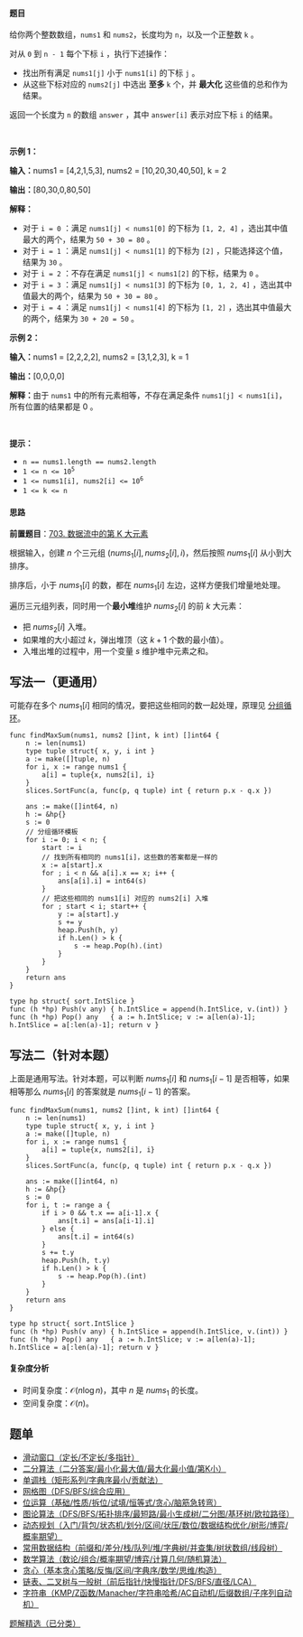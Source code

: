 #### 题目

<p>给你两个整数数组，<code>nums1</code> 和 <code>nums2</code>，长度均为 <code>n</code>，以及一个正整数 <code>k</code> 。</p>

<p>对从 <code>0</code> 到 <code>n - 1</code> 每个下标 <code>i</code> ，执行下述操作：</p>

<ul>
	<li>找出所有满足 <code>nums1[j]</code> 小于 <code>nums1[i]</code> 的下标 <code>j</code> 。</li>
	<li>从这些下标对应的 <code>nums2[j]</code> 中选出 <strong>至多</strong> <code>k</code> 个，并 <strong>最大化</strong> 这些值的总和作为结果。</li>
</ul>

<p>返回一个长度为 <code>n</code> 的数组 <code>answer</code> ，其中 <code>answer[i]</code> 表示对应下标 <code>i</code> 的结果。</p>

<p>&nbsp;</p>

<p><strong class="example">示例 1：</strong></p>

<div class="example-block">
<p><strong>输入：</strong><span class="example-io">nums1 = [4,2,1,5,3], nums2 = [10,20,30,40,50], k = 2</span></p>

<p><strong>输出：</strong><span class="example-io">[80,30,0,80,50]</span></p>

<p><strong>解释：</strong></p>

<ul>
	<li>对于 <code>i = 0</code> ：满足 <code>nums1[j] &lt; nums1[0]</code> 的下标为 <code>[1, 2, 4]</code> ，选出其中值最大的两个，结果为 <code>50 + 30 = 80</code> 。</li>
	<li>对于 <code>i = 1</code> ：满足 <code>nums1[j] &lt; nums1[1]</code> 的下标为 <code>[2]</code> ，只能选择这个值，结果为 <code>30</code> 。</li>
	<li>对于 <code>i = 2</code> ：不存在满足 <code>nums1[j] &lt; nums1[2]</code> 的下标，结果为 <code>0</code> 。</li>
	<li>对于 <code>i = 3</code> ：满足 <code>nums1[j] &lt; nums1[3]</code> 的下标为 <code>[0, 1, 2, 4]</code> ，选出其中值最大的两个，结果为 <code>50 + 30 = 80</code> 。</li>
	<li>对于 <code>i = 4</code> ：满足 <code>nums1[j] &lt; nums1[4]</code> 的下标为 <code>[1, 2]</code> ，选出其中值最大的两个，结果为 <code>30 + 20 = 50</code> 。</li>
</ul>
</div>

<p><strong class="example">示例 2：</strong></p>

<div class="example-block">
<p><strong>输入：</strong><span class="example-io">nums1 = [2,2,2,2], nums2 = [3,1,2,3], k = 1</span></p>

<p><strong>输出：</strong><span class="example-io">[0,0,0,0]</span></p>

<p><strong>解释：</strong>由于 <code>nums1</code> 中的所有元素相等，不存在满足条件 <code>nums1[j] &lt; nums1[i]</code>，所有位置的结果都是 0 。</p>
</div>

<p>&nbsp;</p>

<p><strong>提示：</strong></p>

<ul>
	<li><code>n == nums1.length == nums2.length</code></li>
	<li><code>1 &lt;= n &lt;= 10<sup>5</sup></code></li>
	<li><code>1 &lt;= nums1[i], nums2[i] &lt;= 10<sup>6</sup></code></li>
	<li><code>1 &lt;= k &lt;= n</code></li>
</ul>

#### 思路

**前置题目**：[703. 数据流中的第 K 大元素](https://leetcode.cn/problems/kth-largest-element-in-a-stream/)

根据输入，创建 $n$ 个三元组 $(\textit{nums}_1[i], \textit{nums}_2[i], i)$，然后按照 $\textit{nums}_1[i]$ 从小到大排序。

排序后，小于 $\textit{nums}_1[i]$ 的数，都在 $\textit{nums}_1[i]$ 左边，这样方便我们增量地处理。

遍历三元组列表，同时用一个**最小堆**维护 $\textit{nums}_2[i]$ 的前 $k$ 大元素：

- 把 $\textit{nums}_2[i]$ 入堆。
- 如果堆的大小超过 $k$，弹出堆顶（这 $k+1$ 个数的最小值）。
- 入堆出堆的过程中，用一个变量 $s$ 维护堆中元素之和。

## 写法一（更通用）

可能存在多个 $\textit{nums}_1[i]$ 相同的情况，要把这些相同的数一起处理，原理见 [分组循环](https://leetcode.cn/problems/longest-even-odd-subarray-with-threshold/solutions/2528771/jiao-ni-yi-ci-xing-ba-dai-ma-xie-dui-on-zuspx/)。

```
func findMaxSum(nums1, nums2 []int, k int) []int64 {
	n := len(nums1)
	type tuple struct{ x, y, i int }
	a := make([]tuple, n)
	for i, x := range nums1 {
		a[i] = tuple{x, nums2[i], i}
	}
	slices.SortFunc(a, func(p, q tuple) int { return p.x - q.x })

	ans := make([]int64, n)
	h := &hp{}
	s := 0
	// 分组循环模板
	for i := 0; i < n; {
		start := i
		// 找到所有相同的 nums1[i]，这些数的答案都是一样的
		x := a[start].x
		for ; i < n && a[i].x == x; i++ {
			ans[a[i].i] = int64(s)
		}
		// 把这些相同的 nums1[i] 对应的 nums2[i] 入堆
		for ; start < i; start++ {
			y := a[start].y
			s += y
			heap.Push(h, y)
			if h.Len() > k {
				s -= heap.Pop(h).(int)
			}
		}
	}
	return ans
}

type hp struct{ sort.IntSlice }
func (h *hp) Push(v any) { h.IntSlice = append(h.IntSlice, v.(int)) }
func (h *hp) Pop() any   { a := h.IntSlice; v := a[len(a)-1]; h.IntSlice = a[:len(a)-1]; return v }
```

## 写法二（针对本题）

上面是通用写法。针对本题，可以判断 $\textit{nums}_1[i]$ 和 $\textit{nums}_1[i-1]$ 是否相等，如果相等那么 $\textit{nums}_1[i]$ 的答案就是 $\textit{nums}_1[i-1]$ 的答案。

```
func findMaxSum(nums1, nums2 []int, k int) []int64 {
	n := len(nums1)
	type tuple struct{ x, y, i int }
	a := make([]tuple, n)
	for i, x := range nums1 {
		a[i] = tuple{x, nums2[i], i}
	}
	slices.SortFunc(a, func(p, q tuple) int { return p.x - q.x })

	ans := make([]int64, n)
	h := &hp{}
	s := 0
	for i, t := range a {
		if i > 0 && t.x == a[i-1].x {
			ans[t.i] = ans[a[i-1].i]
		} else {
			ans[t.i] = int64(s)
		}
		s += t.y
		heap.Push(h, t.y)
		if h.Len() > k {
			s -= heap.Pop(h).(int)
		}
	}
	return ans
}

type hp struct{ sort.IntSlice }
func (h *hp) Push(v any) { h.IntSlice = append(h.IntSlice, v.(int)) }
func (h *hp) Pop() any   { a := h.IntSlice; v := a[len(a)-1]; h.IntSlice = a[:len(a)-1]; return v }
```

#### 复杂度分析

- 时间复杂度：$\mathcal{O}(n\log n)$，其中 $n$ 是 $\textit{nums}_1$ 的长度。
- 空间复杂度：$\mathcal{O}(n)$。

## 题单

- [滑动窗口（定长/不定长/多指针）](https://leetcode.cn/circle/discuss/0viNMK/)
- [二分算法（二分答案/最小化最大值/最大化最小值/第K小）](https://leetcode.cn/circle/discuss/SqopEo/)
- [单调栈（矩形系列/字典序最小/贡献法）](https://leetcode.cn/circle/discuss/9oZFK9/)
- [网格图（DFS/BFS/综合应用）](https://leetcode.cn/circle/discuss/YiXPXW/)
- [位运算（基础/性质/拆位/试填/恒等式/贪心/脑筋急转弯）](https://leetcode.cn/circle/discuss/dHn9Vk/)
- [图论算法（DFS/BFS/拓扑排序/最短路/最小生成树/二分图/基环树/欧拉路径）](https://leetcode.cn/circle/discuss/01LUak/)
- [动态规划（入门/背包/状态机/划分/区间/状压/数位/数据结构优化/树形/博弈/概率期望）](https://leetcode.cn/circle/discuss/tXLS3i/)
- [常用数据结构（前缀和/差分/栈/队列/堆/字典树/并查集/树状数组/线段树）](https://leetcode.cn/circle/discuss/mOr1u6/)
- [数学算法（数论/组合/概率期望/博弈/计算几何/随机算法）](https://leetcode.cn/circle/discuss/IYT3ss/)
- [贪心（基本贪心策略/反悔/区间/字典序/数学/思维/构造）](https://leetcode.cn/circle/discuss/g6KTKL/)
- [链表、二叉树与一般树（前后指针/快慢指针/DFS/BFS/直径/LCA）](https://leetcode.cn/circle/discuss/K0n2gO/)
- [字符串（KMP/Z函数/Manacher/字符串哈希/AC自动机/后缀数组/子序列自动机）](https://leetcode.cn/circle/discuss/SJFwQI/)

[题解精选（已分类）](https://github.com/EndlessCheng/codeforces-go/blob/master/leetcode/SOLUTIONS.md)